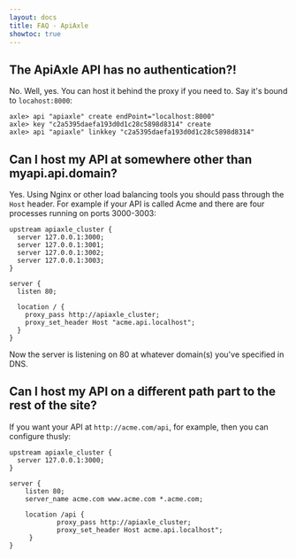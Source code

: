 ```yaml
---
layout: docs
title: FAQ - ApiAxle
showtoc: true
---
```


## The ApiAxle API has no authentication?!

No. Well, yes. You can host it behind the proxy if you need to. Say
it's bound to `locahost:8000`:

    axle> api "apiaxle" create endPoint="localhost:8000"
    axle> key "c2a5395daefa193d0d1c28c5898d8314" create
    axle> api "apiaxle" linkkey "c2a5395daefa193d0d1c28c5898d8314"

## Can I host my API at somewhere other than myapi.api.domain?

Yes. Using Nginx or other load balancing tools you should pass through
the `Host` header. For example if your API is called Acme and there
are four processes running on ports 3000-3003:

    upstream apiaxle_cluster {
      server 127.0.0.1:3000;
      server 127.0.0.1:3001;
      server 127.0.0.1:3002;
      server 127.0.0.1:3003;
    }

    server {
      listen 80;

      location / {
        proxy_pass http://apiaxle_cluster;
        proxy_set_header Host "acme.api.localhost";
      }
    }

Now the server is listening on 80 at whatever domain(s) you've
specified in DNS.

## Can I host my API on a different path part to the rest of the site?

If you want your API at `http://acme.com/api`, for example, then you
can configure thusly:

    upstream apiaxle_cluster {
      server 127.0.0.1:3000;
    }

    server {
        listen 80;
        server_name acme.com www.acme.com *.acme.com;

        location /api {
                proxy_pass http://apiaxle_cluster;
                proxy_set_header Host acme.api.localhost";
         }
    }
